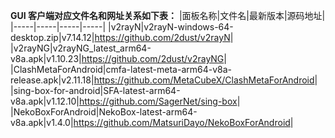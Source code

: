 **GUI 客户端对应文件名和网址关系如下表：**
|面板名称|文件名|最新版本|源码地址|
|-----|-----|-----|-----|
|v2rayN|v2rayN-windows-64-desktop.zip|v7.14.12|<https://github.com/2dust/v2rayN>|
|v2rayNG|v2rayNG_latest_arm64-v8a.apk|v1.10.23|<https://github.com/2dust/v2rayNG>|
|ClashMetaForAndroid|cmfa-latest-meta-arm64-v8a-release.apk|v2.11.18|<https://github.com/MetaCubeX/ClashMetaForAndroid>|
|sing-box-for-android|SFA-latest-arm64-v8a.apk|v1.12.10|<https://github.com/SagerNet/sing-box>|
|NekoBoxForAndroid|NekoBox-latest-arm64-v8a.apk|v1.4.0|<https://github.com/MatsuriDayo/NekoBoxForAndroid>|
